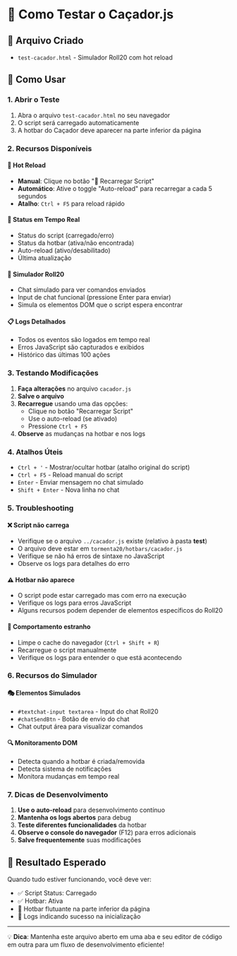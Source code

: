 # 🏹 Como Testar o Caçador.js

## 📁 Arquivo Criado
- `test-cacador.html` - Simulador Roll20 com hot reload

## 🚀 Como Usar

### 1. Abrir o Teste
1. Abra o arquivo `test-cacador.html` no seu navegador
2. O script será carregado automaticamente
3. A hotbar do Caçador deve aparecer na parte inferior da página

### 2. Recursos Disponíveis

#### 🔄 Hot Reload
- **Manual**: Clique no botão "🔄 Recarregar Script" 
- **Automático**: Ative o toggle "Auto-reload" para recarregar a cada 5 segundos
- **Atalho**: `Ctrl + F5` para reload rápido

#### 🎯 Status em Tempo Real
- Status do script (carregado/erro)
- Status da hotbar (ativa/não encontrada)
- Auto-reload (ativo/desabilitado)
- Última atualização

#### 🎲 Simulador Roll20
- Chat simulado para ver comandos enviados
- Input de chat funcional (pressione Enter para enviar)
- Simula os elementos DOM que o script espera encontrar

#### 📋 Logs Detalhados
- Todos os eventos são logados em tempo real
- Erros JavaScript são capturados e exibidos
- Histórico das últimas 100 ações

### 3. Testando Modificações

1. **Faça alterações** no arquivo `cacador.js`
2. **Salve o arquivo**
3. **Recarregue** usando uma das opções:
   - Clique no botão "Recarregar Script"
   - Use o auto-reload (se ativado)
   - Pressione `Ctrl + F5`
4. **Observe** as mudanças na hotbar e nos logs

### 4. Atalhos Úteis

- `Ctrl + '` - Mostrar/ocultar hotbar (atalho original do script)
- `Ctrl + F5` - Reload manual do script
- `Enter` - Enviar mensagem no chat simulado
- `Shift + Enter` - Nova linha no chat

### 5. Troubleshooting

#### ❌ Script não carrega
- Verifique se o arquivo `../cacador.js` existe (relativo à pasta __test__)
- O arquivo deve estar em `tormenta20/hotbars/cacador.js`
- Verifique se não há erros de sintaxe no JavaScript
- Observe os logs para detalhes do erro

#### ⚠️ Hotbar não aparece
- O script pode estar carregado mas com erro na execução
- Verifique os logs para erros JavaScript
- Alguns recursos podem depender de elementos específicos do Roll20

#### 🐛 Comportamento estranho
- Limpe o cache do navegador (`Ctrl + Shift + R`)
- Recarregue o script manualmente
- Verifique os logs para entender o que está acontecendo

### 6. Recursos do Simulador

#### 🎭 Elementos Simulados
- `#textchat-input textarea` - Input do chat Roll20
- `#chatSendBtn` - Botão de envio do chat
- Chat output área para visualizar comandos

#### 🔍 Monitoramento DOM
- Detecta quando a hotbar é criada/removida
- Detecta sistema de notificações
- Monitora mudanças em tempo real

### 7. Dicas de Desenvolvimento

1. **Use o auto-reload** para desenvolvimento contínuo
2. **Mantenha os logs abertos** para debug
3. **Teste diferentes funcionalidades** da hotbar
4. **Observe o console do navegador** (F12) para erros adicionais
5. **Salve frequentemente** suas modificações

## 🎯 Resultado Esperado

Quando tudo estiver funcionando, você deve ver:
- ✅ Script Status: Carregado
- ✅ Hotbar: Ativa
- 🏹 Hotbar flutuante na parte inferior da página
- 📝 Logs indicando sucesso na inicialização

---

💡 **Dica**: Mantenha este arquivo aberto em uma aba e seu editor de código em outra para um fluxo de desenvolvimento eficiente! 